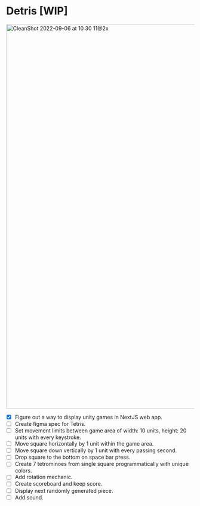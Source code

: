 # Detris [WIP]

<img width="1028" alt="CleanShot 2022-09-06 at 10 30 11@2x" src="https://user-images.githubusercontent.com/8043780/188701515-ef724c23-b0da-4367-870d-a8771a466a59.png">

- [x] Figure out a way to display unity games in NextJS web app.
- [ ] Create figma spec for Tetris.
- [ ] Set movement limits between game area of width: 10 units, height: 20 units with every keystroke.
- [ ] Move square horizontally by 1 unit within the game area.
- [ ] Move square down vertically by 1 unit with every passing second.
- [ ] Drop square to the bottom on space bar press.
- [ ] Create 7 tetrominoes from single square programmatically with unique colors.
- [ ] Add rotation mechanic.
- [ ] Create scoreboard and keep score.
- [ ] Display next randomly generated piece.
- [ ] Add sound.
